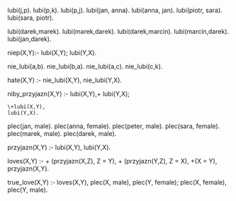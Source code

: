 


lubi(j,p).
lubi(p,k).
lubi(p,j).
lubi(jan, anna).
lubi(anna, jan).
lubi(piotr, sara).
lubi(sara, piotr).

lubi(darek,marek).
lubi(marek,darek).
lubi(darek,marcin).
lubi(marcin,darek).
lubi(jan,darek).

niep(X,Y):-
    lubi(X,Y);
    lubi(Y,X).

    
nie_lubi(a,b).
nie_lubi(b,a).
nie_lubi(a,c).
nie_lubi(c,k).

hate(X,Y) :-
    nie_lubi(X,Y),
	nie_lubi(Y,X).


niby_przyjazn(X,Y) :-
    lubi(X,Y),\+
    lubi(Y,X);
    
    \+lubi(X,Y),
    lubi(Y,X).


plec(jan, male).
plec(anna, female).
plec(peter, male).
plec(sara, female).
plec(marek, male).
plec(darek, male).


przyjazn(X,Y) :-
    lubi(X,Y),
    lubi(Y,X).

loves(X,Y) :-
    \+ (przyjazn(X,Z), Z \= Y),
    \+ (przyjazn(Y,Z), Z \= X),
    \+(X = Y),
    przyjazn(X,Y).


true_love(X,Y) :-
    loves(X,Y),
    plec(X, male),
    plec(Y, female); 
    plec(X, female),
    plec(Y, male).




    











